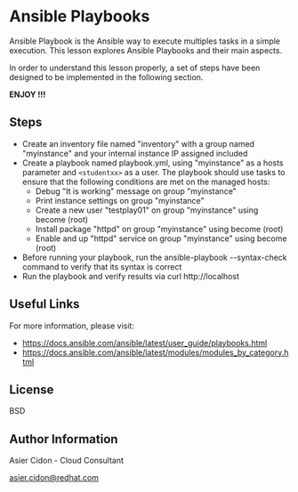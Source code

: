 # Ansible Playbooks

Ansible Playbook is the Ansible way to execute multiples tasks in a simple execution. This lesson explores Ansible Playbooks and their main aspects.

In order to understand this lesson properly, a set of steps have been designed to be implemented in the following section.

**ENJOY !!!**

## Steps 

-   Create an inventory file named "inventory" with a group named "myinstance" and your internal instance IP assigned included
-   Create a playbook named playbook.yml, using "myinstance" as a hosts parameter and ``<studentxx>`` as a user. The playbook should use tasks to ensure that the following conditions are met on the managed hosts:
    -   Debug "It is working" message on group "myinstance"
    -   Print instance settings on group "myinstance"
    -   Create a new user "testplay01" on group "myinstance" using become (root)
    -   Install package "httpd" on group "myinstance" using become (root)
    -   Enable and up "httpd" service on group "myinstance" using become (root)
-   Before running your playbook, run the ansible-playbook --syntax-check  command to verify that its syntax is correct
-   Run the playbook and verify results via curl http://localhost

## Useful Links

For more information, please visit:

-   https://docs.ansible.com/ansible/latest/user_guide/playbooks.html
-   https://docs.ansible.com/ansible/latest/modules/modules_by_category.html

License
-------

BSD

Author Information
------------------

 Asier Cidon - Cloud Consultant

 asier.cidon@redhat.com